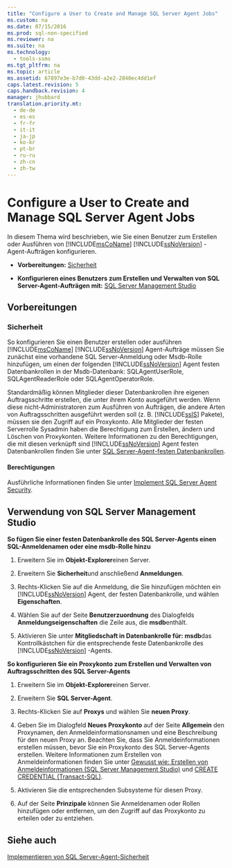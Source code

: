 ```yaml
---
title: "Configure a User to Create and Manage SQL Server Agent Jobs"
ms.custom: na
ms.date: 07/15/2016
ms.prod: sql-non-specified
ms.reviewer: na
ms.suite: na
ms.technology: 
  - tools-ssms
ms.tgt_pltfrm: na
ms.topic: article
ms.assetid: 67897e3e-b7d0-43dd-a2e2-2840ec4dd1ef
caps.latest.revision: 5
caps.handback.revision: 4
manager: jhubbard
translation.priority.mt: 
  - de-de
  - es-es
  - fr-fr
  - it-it
  - ja-jp
  - ko-kr
  - pt-br
  - ru-ru
  - zh-cn
  - zh-tw
---
```

# Configure a User to Create and Manage SQL Server Agent Jobs
In diesem Thema wird beschrieben, wie Sie einen Benutzer zum Erstellen oder Ausführen von [!INCLUDE[msCoName](../content/includes/msCoName_md.md)] [!INCLUDE[ssNoVersion](../content/includes/ssNoVersion_md.md)] -Agent-Aufträgen konfigurieren.  
  
-   **Vorbereitungen:**  [Sicherheit](#Security)  
  
-   **Konfigurieren eines Benutzers zum Erstellen und Verwalten von SQL Server-Agent-Aufträgen mit:**  [SQL Server Management Studio](#SSMS)  
  
## <a name="BeforeYouBegin"></a>Vorbereitungen  
  
### <a name="Security"></a>Sicherheit  
So konfigurieren Sie einen Benutzer erstellen oder ausführen [!INCLUDE[msCoName](../content/includes/msCoName_md.md)] [!INCLUDE[ssNoVersion](../content/includes/ssNoVersion_md.md)] Agent-Aufträge müssen Sie zunächst eine vorhandene SQL Server-Anmeldung oder Msdb-Rolle hinzufügen, um einen der folgenden [!INCLUDE[ssNoVersion](../content/includes/ssNoVersion_md.md)] Agent festen Datenbankrollen in der Msdb-Datenbank: SQLAgentUserRole, SQLAgentReaderRole oder SQLAgentOperatorRole.  
  
Standardmäßig können Mitglieder dieser Datenbankrollen ihre eigenen Auftragsschritte erstellen, die unter ihrem Konto ausgeführt werden. Wenn diese nicht\-Administratoren zum Ausführen von Aufträgen, die andere Arten von Auftragsschritten ausgeführt werden soll (z. B. [!INCLUDE[ssIS](../content/includes/ssIS_md.md)] Pakete), müssen sie den Zugriff auf ein Proxykonto. Alle Mitglieder der festen Serverrolle Sysadmin haben die Berechtigung zum Erstellen, ändern und Löschen von Proxykonten. Weitere Informationen zu den Berechtigungen, die mit diesen verknüpft sind [!INCLUDE[ssNoVersion](../content/includes/ssNoVersion_md.md)] Agent festen Datenbankrollen finden Sie unter [SQL Server-Agent-festen Datenbankrollen](../content/SQL-Server-Agent-Fixed-Database-Roles.md).  
  
#### <a name="Permissions"></a>Berechtigungen  
Ausführliche Informationen finden Sie unter [Implement SQL Server Agent Security](../content/Implement-SQL-Server-Agent-Security.md).  
  
## <a name="SSMS"></a>Verwendung von SQL Server Management Studio  
**So fügen Sie einer festen Datenbankrolle des SQL Server-Agents einen SQL-Anmeldenamen oder eine msdb-Rolle hinzu**  
  
1.  Erweitern Sie im **Objekt-Explorer**einen Server.  
  
2.  Erweitern Sie **Sicherheit**und anschließend **Anmeldungen**.  
  
3.  Rechts\-Klicken Sie auf die Anmeldung, die Sie hinzufügen möchten ein [!INCLUDE[ssNoVersion](../content/includes/ssNoVersion_md.md)] Agent, der festen Datenbankrolle, und wählen **Eigenschaften**.  
  
4.  Wählen Sie auf der Seite **Benutzerzuordnung** des Dialogfelds **Anmeldungseigenschaften** die Zeile aus, die **msdb**enthält.  
  
5.  Aktivieren Sie unter **Mitgliedschaft in Datenbankrolle für: msdb**das Kontrollkästchen für die entsprechende feste Datenbankrolle des [!INCLUDE[ssNoVersion](../content/includes/ssNoVersion_md.md)] -Agents.  
  
**So konfigurieren Sie ein Proxykonto zum Erstellen und Verwalten von Auftragsschritten des SQL Server-Agents**  
  
1.  Erweitern Sie im **Objekt-Explorer**einen Server.  
  
2.  Erweitern Sie **SQL Server-Agent**.  
  
3.  Rechts\-Klicken Sie auf **Proxys** und wählen Sie **neuen Proxy**.  
  
4.  Geben Sie im Dialogfeld **Neues Proxykonto** auf der Seite **Allgemein** den Proxynamen, den Anmeldeinformationsnamen und eine Beschreibung für den neuen Proxy an. Beachten Sie, dass Sie Anmeldeinformationen erstellen müssen, bevor Sie ein Proxykonto des SQL Server-Agents erstellen. Weitere Informationen zum Erstellen von Anmeldeinformationen finden Sie unter [Gewusst wie: Erstellen von Anmeldeinformationen (SQL Server Management Studio)](assetId:///c1e77e91-2a69-40d9-b8b3-97cffc710586) und [CREATE CREDENTIAL (Transact-SQL)](assetId:///d5e9ae69-41d9-4e46-b13d-404b88a32d9d).  
  
5.  Aktivieren Sie die entsprechenden Subsysteme für diesen Proxy.  
  
6.  Auf der Seite **Prinzipale** können Sie Anmeldenamen oder Rollen hinzufügen oder entfernen, um den Zugriff auf das Proxykonto zu erteilen oder zu entziehen.  
  
## Siehe auch  
[Implementieren von SQL Server-Agent-Sicherheit](../content/Implement-SQL-Server-Agent-Security.md)  
  
